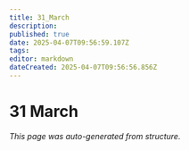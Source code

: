 ```yaml
---
title: 31_March
description: 
published: true
date: 2025-04-07T09:56:59.107Z
tags: 
editor: markdown
dateCreated: 2025-04-07T09:56:56.856Z
---
```


# 31 March

*This page was auto-generated from structure.*